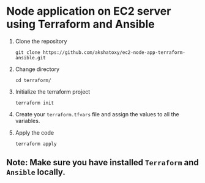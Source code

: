 # Node application on EC2 server using Terraform and Ansible

1. Clone the repository

    `git clone https://github.com/akshatoxy/ec2-node-app-terraform-ansible.git`
    
2. Change directory
  
    `cd terraform/`
   
3. Initialize the terraform project

    `terraform init`

4. Create your `terraform.tfvars` file and assign the values to all the variables.
 
5. Apply the code

    `terraform apply`
    
## Note: Make sure you have installed `Terraform` and `Ansible` locally.
